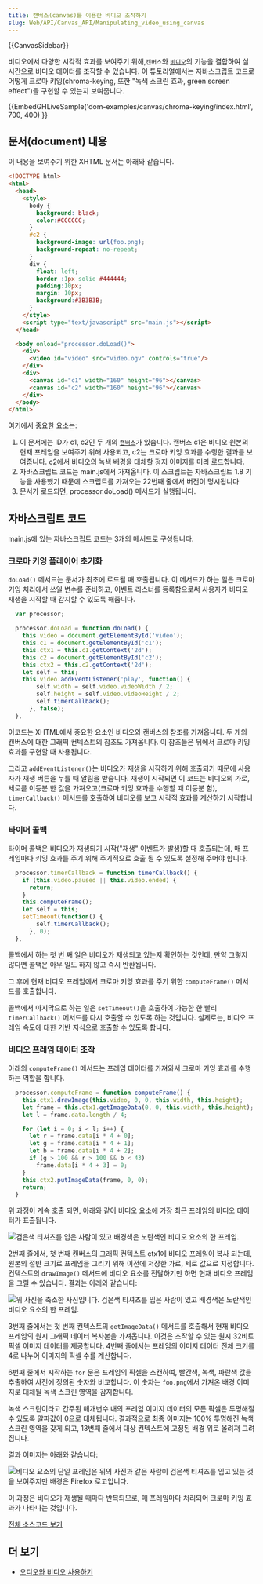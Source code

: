 ```yaml
---
title: 캔버스(canvas)를 이용한 비디오 조작하기
slug: Web/API/Canvas_API/Manipulating_video_using_canvas
---
```


{{CanvasSidebar}}

비디오에서 다양한 시각적 효과를 보여주기 위해,`캔버스`와 [`비디오`](/ko/docs/Web/HTML/Element/Video)의 기능을 결합하여 실시간으로 비디오 데이터를 조작할 수 있습니다. 이 튜토리얼에서는 자바스크립트 코드로 어떻게 크로마 키잉(chroma-keying, 또한 "녹색 스크린 효과, green screen effect")을 구현할 수 있는지 보여줍니다.

{{EmbedGHLiveSample('dom-examples/canvas/chroma-keying/index.html', 700, 400) }}

## 문서(document) 내용

이 내용을 보여주기 위한 XHTML 문서는 아래와 같습니다.

```html
<!DOCTYPE html>
<html>
  <head>
    <style>
      body {
        background: black;
        color:#CCCCCC;
      }
      #c2 {
        background-image: url(foo.png);
        background-repeat: no-repeat;
      }
      div {
        float: left;
        border :1px solid #444444;
        padding:10px;
        margin: 10px;
        background:#3B3B3B;
      }
    </style>
    <script type="text/javascript" src="main.js"></script>
  </head>

  <body onload="processor.doLoad()">
    <div>
      <video id="video" src="video.ogv" controls="true"/>
    </div>
    <div>
      <canvas id="c1" width="160" height="96"></canvas>
      <canvas id="c2" width="160" height="96"></canvas>
    </div>
  </body>
</html>
```

여기에서 중요한 요소는:

1. 이 문서에는 ID가 c1, c2인 두 개의 [`캔버스`](/ko/docs/Web/HTML/Element/canvas)가 있습니다. 캔버스 c1은 비디오 원본의 현재 프레임을 보여주기 위해 사용되고, c2는 크로마 키잉 효과를 수행한 결과를 보여줍니다. c2에서 비디오의 녹색 배경을 대체할 정지 이미지를 미리 로드합니다.
2. 자바스크립트 코드는 main.js에서 가져옵니다. 이 스크립트는 자바스크립트 1.8 기능을 사용했기 때문에 스크립트를 가져오는 22번째 줄에서 버전이 명시됩니다
3. 문서가 로드되면, processor.doLoad() 메서드가 실행됩니다.

## 자바스크립트 코드

main.js에 있는 자바스크립트 코드는 3개의 메서드로 구성됩니다.

### 크로마 키잉 플레이어 초기화

`doLoad()` 메서드는 문서가 최초에 로드될 때 호출됩니다. 이 메서드가 하는 일은 크로마 키잉 처리에서 쓰일 변수를 준비하고, 이벤트 리스너를 등록함으로써 사용자가 비디오 재생을 시작할 때 감지할 수 있도록 해줍니다.

```js
  var processor;

  processor.doLoad = function doLoad() {
    this.video = document.getElementById('video');
    this.c1 = document.getElementById('c1');
    this.ctx1 = this.c1.getContext('2d');
    this.c2 = document.getElementById('c2');
    this.ctx2 = this.c2.getContext('2d');
    let self = this;
    this.video.addEventListener('play', function() {
        self.width = self.video.videoWidth / 2;
        self.height = self.video.videoHeight / 2;
        self.timerCallback();
      }, false);
  },
```

이코드는 XHTML에서 중요한 요소인 비디오와 캔버스의 참조를 가져옵니다. 두 개의 캔버스에 대한 그래픽 컨텍스트의 참조도 가져옵니다. 이 참조들은 뒤에서 크로마 키잉 효과를 구현할 때 사용됩니다.

그리고 `addEventListener()`는 비디오가 재생을 시작하기 위해 호출되기 때문에 사용자가 재생 버튼을 누를 때 알림을 받습니다. 재생이 시작되면 이 코드는 비디오의 가로, 세로를 이등분 한 값을 가져오고(크로마 키잉 효과를 수행할 때 이등분 함), `timerCallback()` 메서드를 호출하여 비디오를 보고 시각적 효과를 계산하기 시작합니다.

### 타이머 콜백

타이머 콜백은 비디오가 재생되기 시작("재생" 이벤트가 발생)할 때 호출되는데, 매 프레임마다 키잉 효과를 주기 위해 주기적으로 호출 될 수 있도록 설정해 주어야 합니다.

```js
  processor.timerCallback = function timerCallback() {
    if (this.video.paused || this.video.ended) {
      return;
    }
    this.computeFrame();
    let self = this;
    setTimeout(function() {
        self.timerCallback();
      }, 0);
  },
```

콜백에서 하는 첫 번 째 일은 비디오가 재생되고 있는지 확인하는 것인데, 만약 그렇지 않다면 콜백은 아무 일도 하지 않고 즉시 반환됩니다.

그 후에 현재 비디오 프레임에서 크로마 키잉 효과를 주기 위한 `computeFrame()` 메서드를 호출합니다.

콜백에서 마지막으로 하는 일은 `setTimeout()`을 호출하여 가능한 한 빨리 `timerCallback()` 메서드를 다시 호출할 수 있도록 하는 것입니다. 실제로는, 비디오 프레임 속도에 대한 기반 지식으로 호출할 수 있도록 합니다.

### 비디오 프레임 데이터 조작

아래의 `computeFrame()` 메서드는 프레임 데이터를 가져와서 크로마 키잉 효과를 수행하는 역할을 합니다.

```js
  processor.computeFrame = function computeFrame() {
    this.ctx1.drawImage(this.video, 0, 0, this.width, this.height);
    let frame = this.ctx1.getImageData(0, 0, this.width, this.height);
    let l = frame.data.length / 4;

    for (let i = 0; i < l; i++) {
      let r = frame.data[i * 4 + 0];
      let g = frame.data[i * 4 + 1];
      let b = frame.data[i * 4 + 2];
      if (g > 100 && r > 100 && b < 43)
        frame.data[i * 4 + 3] = 0;
    }
    this.ctx2.putImageData(frame, 0, 0);
    return;
  }
```

위 과정이 계속 호출 되면, 아래와 같이 비디오 요소에 가장 최근 프레임의 비디오 데이터가 표출됩니다.

![검은색 티셔츠를 입은 사람이 있고 배경색은 노란색인 비디오 요소의 한 프레임.](video.png)

2번째 줄에서, 첫 번째 캔버스의 그래픽 컨텍스트 ctx1에 비디오 프레임이 복사 되는데, 원본의 절반 크기로 프레임을 그리기 위해 이전에 저장한 가로, 세로 값으로 지정합니다. 컨텍스트의 `drawImage()` 메서드에 비디오 요소를 전달하기만 하면 현재 비디오 프레임을 그릴 수 있습니다. 결과는 아래와 같습니다:

![위 사진을 축소한 사진입니다. 검은색 티셔츠를 입은 사람이 있고 배경색은 노란색인 비디오 요소의 한 프레임.](sourcectx.png)

3번째 줄에서는 첫 번째 컨텍스트의 `getImageData()` 메서드를 호출해서 현재 비디오 프레임의 원시 그래픽 데이터 복사본을 가져옵니다. 이것은 조작할 수 있는 원시 32비트 픽셀 이미지 데이터를 제공합니다. 4번째 줄에서는 프레임의 이미지 데이터 전체 크기를 4로 나누어 이미지의 픽셀 수를 계산합니다.

6번째 줄에서 시작하는 `for` 문은 프레임의 픽셀을 스캔하여, 빨간색, 녹색, 파란색 값을 추출하여 사전에 정의된 숫자와 비교합니다. 이 숫자는 `foo.png`에서 가져온 배경 이미지로 대체될 녹색 스크린 영역을 감지합니다.

녹색 스크린이라고 간주된 매개변수 내의 프레임 이미지 데이터의 모든 픽셀은 투명해질 수 있도록 알파값이 0으로 대체됩니다. 결과적으로 최종 이미지는 100% 투명해진 녹색 스크린 영역을 갖게 되고, 13번째 줄에서 대상 컨텍스트에 고정된 배경 위로 올려져 그려집니다.

결과 이미지는 아래와 같습니다:

![비디오 요소의 단일 프레임은 위의 사진과 같은 사람이 검은색 티셔츠를 입고 있는 것을 보여주지만 배경은 Firefox 로고입니다.](output.png)

이 과정은 비디오가 재생될 때마다 반복되므로, 매 프레임마다 처리되어 크로마 키잉 효과가 나타나는 것입니다.

[전체 소스코드 보기](https://github.com/mdn/dom-examples/tree/main/canvas/chroma-keying)

## 더 보기

- [오디오와 비디오 사용하기](/ko/docs/Web/Guide/HTML/Using_HTML5_audio_and_video)
